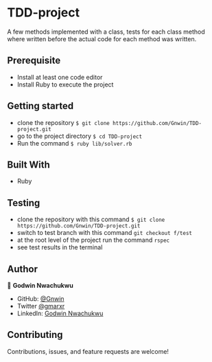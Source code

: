 # TDD-project
A few methods implemented with a class, tests for each class method where written before the actual code for each method was written.

## Prerequisite

- Install at least one code editor 
- Install Ruby to execute the project

## Getting started

- clone the repository `$ git clone https://github.com/Gnwin/TDD-project.git`
- go to the project directory `$ cd TDD-project`
- Run the command `$ ruby lib/solver.rb`

## Built With

- Ruby

## Testing

- clone the repository with this command `$ git clone https://github.com/Gnwin/TDD-project.git`
- switch to test branch with this command `git checkout f/test`
- at the root level of the project run the command `rspec`
- see test results in the terminal

## Author

👤 **Godwin Nwachukwu**

- GitHub: [@Gnwin](https://github.com/Gnwin)
- Twitter [@gmarxr](https://twitter.com/gmarxr)
- LinkedIn: [Godwin Nwachukwu](https://www.linkedin.com/in/n-gwin/)

##  Contributing

Contributions, issues, and feature requests are welcome!
